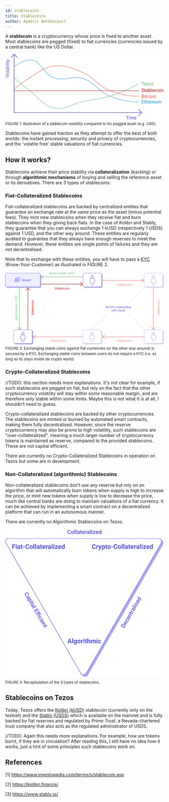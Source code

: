 ```yaml
---
id: stablecoins
title: Stablecoins
author: Aymeric Bethencourt
---
```


A **stablecoin** is a cryptocurrency whose price is fixed to another asset. Most stablecoins are pegged (fixed) to fiat currencies (currencies issued by a central bank) like the US Dollar. 

![](../../static/img/defi/stablecoin.svg)
<small className="figure">FIGURE 1: Illustration of a stablecoin volatility compared to his pegged asset (e.g. USD).</small>

Stablecoins have gained traction as they attempt to offer the best of both worlds: the instant processing, security and privacy of cryptocurrencies, and the 'volatile free' stable valuations of fiat currencies.

## How it works?
Stablecoins achieve their price stability via **collateralization** (backing) or through **algorithmic mechanisms** of buying and selling the reference asset or its derivatives. There are 3 types of stablecoins:

### Fiat-Collateralized Stablecoins
Fiat-collateralized stablecoins are backed by centralized entities that guarantee an exchange rate at the same price as the asset (minus potential fees). They mint new stablecoins when they receive fiat and burn stablecoins when they giving back fiats. In the case of Kolibri and Stably, they guarantee that you can always exchange 1 kUSD (respectively 1 USDS) against 1 USD, and the other way around. These entities are regularly audited to guarantee that they always have enough reserves to meet the demand. However, these entities are single points of failures and they are not decentralised.

Note that to exchange with these entities, you will have to pass a [KYC](https://en.wikipedia.org/wiki/Know_your_customer) (Know-Your-Customer) as illustrated in FIGURE 2.

![](../../static/img/defi/stablecoin-kyc.svg)
<small className="figure">FIGURE 2: Exchanging stable coins against fiat currencies (or the other way around) is secured by a KYC. Exchanging stable coins between users do not require a KYC (i.e. as long as its stays inside de crypto world)</small>

### Crypto-Collateralized Stablecoins
//TODO: this section needs more explanations. It's not clear for example, if such stablecoins are pegged on fiat, but rely on the fact that the other cryptocurrency volatility will stay within some reasonable margin, and are therefore only stable within some limits. Maybe this is not what it is at all, I shouldn't need to guess.

Crypto-collateralized stablecoins are backed by other cryptocurrencies. The stablecoins are minted or burned by automated smart contracts, making them fully decentralised. However, since the reserve cryptocurrency may also be prone to high volatility, such stablecoins are "over-collateralized", meaning a much larger number of cryptocurrency tokens is maintained as reserve, compared to the provided stablecoins. These are not capital efficient.

There are currently no Crypto-Collateralized Stablecoins in operation on Tezos but some are in development.

### Non-Collateralized (algorithmic) Stablecoins
Non-collateralized stablecoins don’t use any reserve but rely on an algorithm that will automatically burn tokens when supply is high to increase the price, or mint new tokens when supply is low to decrease the price, much like central banks are doing to maintain valuations of a fiat currency. It can be achieved by implementing a smart contract on a decentralized platform that can run in an autonomous manner.

There are currently no Algorithmic Stablecoins on Tezos.

![](../../static/img/defi/stablecoin-types.svg)
<small className="figure">FIGURE 3: Recapitulation of the 3 types of stablecoins.</small>

## Stablecoins on Tezos
Today, Tezos offers the [Kolibri (kUSD)](https://kolibri.finance/) stablecoin (currently only on the testnet) and the [Stably (USDS)](https://www.stably.io/) which is available on the mainnet and is fully backed by fiat reserves and regulated by _Prime Trust_, a Nevada-chartered trust company that also acts as the regulated administrator of USDS. 

//TODO: Again this needs more explanations. For example, how are tokens burnt, if they are in circulation? After reading this, I still have no idea how it works, just a hint of some principles such stablecoins work on.


## References
[1] https://www.investopedia.com/terms/s/stablecoin.asp

[2] https://kolibri.finance/

[3] https://www.stably.io/
